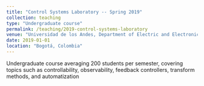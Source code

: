 ```yaml
---
title: "Control Systems Laboratory -- Spring 2019"
collection: teaching
type: "Undergraduate course"
permalink: /teaching/2019-control-systems-laboratory
venue: "Universidad de los Andes, Department of Electric and Electronic Engineering"
date: 2019-01-01
location: "Bogotá, Colombia"
---
```

Undergraduate course averaging 200 students per semester, covering topics such as controllability, observability, feedback controllers, transform methods, and automatization
